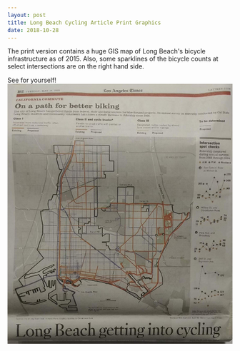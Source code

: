 ```yaml
---
layout: post
title: Long Beach Cycling Article Print Graphics
date: 2018-10-28
---
```


The print version contains a huge GIS map of Long Beach's bicycle infrastructure as of 2015. Also, some sparklines of the bicycle counts at select intersections are on the right hand side. 

See for yourself!
![the graphics](https://raw.githubusercontent.com/leecourt98/leecourt98.github.io/master/_posts/longbeach_print_visuals_r.jpg)
